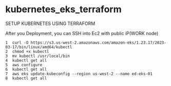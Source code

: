 # kubernetes_eks_terraform
SETUP KUBERNETES USING TERRAFORM

After you Deployment, you can SSH into Ec2 with public iP(WORK node)

    1  curl -O https://s3.us-west-2.amazonaws.com/amazon-eks/1.23.17/2023-03-17/bin/linux/amd64/kubectl
    2  chmod +x kubectl
    3  mv kubectl /usr/local/bin
    4  kubectl get all
    5  aws configure
    6  kubectl get all
    7  aws eks update-kubeconfig --region us-west-2 --name ed-eks-01
    8  kubectl get all

